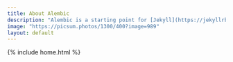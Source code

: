 ```yaml
---
title: About Alembic
description: "Alembic is a starting point for [Jekyll](https://jekyllrb.com/) projects. Rather than starting from scratch, this boilerplate is designed to get the ball rolling immediately. Install it, configure it, tweak it, push it."
image: "https://picsum.photos/1300/400?image=989"
layout: default
---
```


 {% include home.html %}